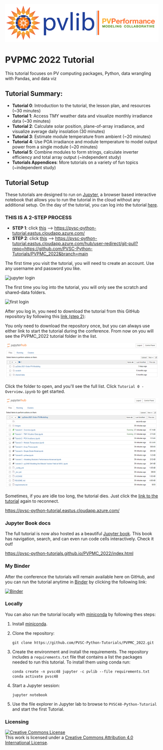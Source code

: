 ![tutorialpromo](images/PVLib_PVPMCLogo.PNG)

# PVPMC 2022 Tutorial
This tutorial focuses on PV computing packages, Python, data wrangling with Pandas, and data viz

## Tutorial Summary:
* **Tutorial 0**: Introduction to the tutorial, the lesson plan, and resources (~30 minutes)
* **Tutorial 1**: Access TMY weather data and visualize monthly irradiance data (~30 minutes)
* **Tutorial 2**: Calculate solar position, plane-of-array irradiance, and
  visualize average daily insolation (30 minutes)
* **Tutorial 3**: Estimate module temperature from ambient (~20 minutes)
* **Tutorial 4**: Use POA irradiance and module temperature to model output power
  from a single module (~20 minutes)
* **Tutorial 5**: Combine modules to form strings, calculate inverter efficiency
  and total array output (~independent study)
* **Tutorials Appendices**: More tutorials on a variety of fun topics (~independent study)

## Tutorial Setup
These tutorials are designed to run on [Jupyter](https://jupyter.org), a
browser based interactive notebook that allows you to run the tutorial in the
cloud without any additional setup. On the day of the tutorial, you can log
into the tutorial [here](https://pvsc-python-tutorial.eastus.cloudapp.azure.com/).

### THIS IS A 2-STEP PROCESS

- **STEP 1**: click [this](https://pvsc-python-tutorial.eastus.cloudapp.azure.com/) --> https://pvsc-python-tutorial.eastus.cloudapp.azure.com/
- **STEP 2**: click [this](https://pvsc-python-tutorial.eastus.cloudapp.azure.com/hub/user-redirect/git-pull?repo=https://github.com/PVSC-Python-Tutorials/PVPMC_2022&branch=main) --> https://pvsc-python-tutorial.eastus.cloudapp.azure.com/hub/user-redirect/git-pull?repo=https://github.com/PVSC-Python-Tutorials/PVPMC_2022&branch=main

The first time you visit the tutorial, you will need to create an account. Use
any username and password you like.

![jupyter login](https://user-images.githubusercontent.com/1385621/119911747-c9bd3600-bf0e-11eb-8f7b-c622d8890f04.png)

The first time you log into the tutorial, you will only see the scratch and shared-data folders.

![first login](https://user-images.githubusercontent.com/1385621/119912003-5cf66b80-bf0f-11eb-874d-67ba2ff1bb66.png)

After you log in, you need to download the tutorial from this GitHub repository by following this
[link (step 2)](https://pvsc-python-tutorial.eastus.cloudapp.azure.com/hub/user-redirect/git-pull?repo=https://github.com/PVSC-Python-Tutorials/PVPMC_2022&branch=main):

You only need to download the repository once, but you can always use either link to start the tutorial during the conference.
From now on you will see the PVPMC_2022 tutorial folder in the list.

![download tutorial](images/readme_step2.PNG)

Click the folder to open, and you'll see the full list. Click `Tutorial 0 - Overview.ipynb` to get started.

![full list of tutorials](images/readme_foldercontents.PNG)

Sometimes, if you are idle too long, the tutorial dies. Just click the [link to the tutorial](https://pvsc-python-tutorial.eastus.cloudapp.azure.com/) again to reconnect.

https://pvsc-python-tutorial.eastus.cloudapp.azure.com/

### Jupyter Book docs

The full tutorial is now also hosted as a beautiful [Jupyter book](https://jupyterbook.org/intro.html). This book has navigation, search, and can even run code cells interactively. Check it out!

https://pvsc-python-tutorials.github.io/PVPMC_2022/index.html

### My Binder

After the conference the tutorials will remain available here on GitHub, and you can run
the tutorial anytime in [Binder](https://mybinder.org) by clicking the
following link:

[![Binder](https://mybinder.org/badge_logo.svg)](https://mybinder.org/v2/gh/PVSC-Python-Tutorials/PVPMC_2022/main)

### Locally

You can also run the tutorial locally with
[miniconda](https://docs.conda.io/en/latest/miniconda.html) by following thes
steps:

1. Install [miniconda](https://docs.conda.io/en/latest/miniconda.html).

1. Clone the repository:

   ```
   git clone https://github.com/PVSC-Python-Tutorials/PVPMC_2022.git
   ```

1. Create the environment and install the requirements. The repository includes
   a `requirements.txt` file that contains a list the packages needed to run
   this tutorial. To install them using conda run:

   ```
   conda create -n pvsc48 jupyter -c pvlib --file requirements.txt
   conda activate pvsc48
   ```

1. Start a Jupyter session:

   ```
   jupyter notebook
   ```

1. Use the file explorer in Jupyter lab to browse to `PVSC48-Python-Tutorial`
   and start the first Tutorial.


### Licensing

<a rel="license" href="http://creativecommons.org/licenses/by/4.0/"><img alt="Creative Commons License" style="border-width:0" src="https://i.creativecommons.org/l/by/4.0/88x31.png" /></a><br />This work is licensed under a <a rel="license" href="http://creativecommons.org/licenses/by/4.0/">Creative Commons Attribution 4.0 International License</a>.
